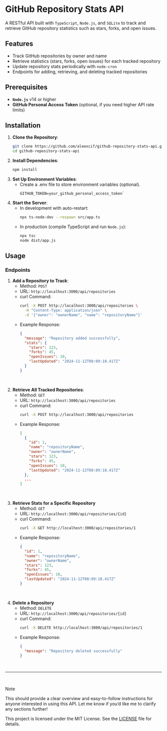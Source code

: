 # GitHub Repository Stats API

A RESTful API built with `TypeScript`, `Node.js`, and `SQLite` to track and retrieve GitHub repository statistics such as stars, forks, and open issues.

## Features

- Track GitHub repositories by owner and name
- Retrieve statistics (stars, forks, open issues) for each tracked repository
- Update repository stats periodically with `node-cron`
- Endpoints for adding, retrieving, and deleting tracked repositories

## Prerequisites

- **`Node.js`** v14 or higher
- **GitHub Personal Access Token** (optional, if you need higher API rate limits)

## Installation

1. **Clone the Repository**:
   ```zsh
   git clone https://github.com/aleexcif/github-repository-stats-api.git
   cd github-repository-stats-api
   ```
2. **Install Dependencies**:
   ```zsh
   npm install
   ```
3. **Set Up Environment Variables**:
   - Create a .env file to store environment variables (optional).
     ```
     GITHUB_TOKEN=your_github_personal_access_token`
     ```
4. **Start the Server**:
   - In development with auto-restart:
     ```zsh
     npx ts-node-dev --respawn src/app.ts
     ```
   - In production (compile TypeScript and run `Node.js`):
     ```zsh
     npx tsc
     node dist/app.js
     ```

## Usage

### Endpoints

1. **Add a Repository to Track**:
   - Method: `POST`
   - URL: `http://localhost:3000/api/repositories`
   - curl Command:
     ```zsh
     curl -X POST http://localhost:3000/api/repositories \
       -H "Content-Type: application/json" \
       -d '{"owner": "ownerName", "name": "repositoryName"}'
     ```
   - Example Response:
     ```json
     {
       "message": "Repository added successfully",
       "stats": {
         "stars": 123,
         "forks": 45,
         "openIssues": 10,
         "lastUpdated": "2024-11-12T08:09:18.417Z"
       }
     }
     ```

<br>

2. **Retrieve All Tracked Repositories**:
   - Method: `GET`
   - URL: `http://localhost:3000/api/repositories`
   - curl Command:
     ```zsh
     curl -X POST http://localhost:3000/api/repositories
     ```
   - Example Response:
     ```json
     [
       {
         "id": 1,
         "name": "repositoryName",
         "owner": "ownerName",
         "stars": 123,
         "forks": 45,
         "openIssues": 10,
         "lastUpdated": "2024-11-12T08:09:18.417Z"
       },
       ...
     ]
     ```

<br>

3. **Retrieve Stats for a Specific Repository**
   - Method: `GET`
   - URL: `http://localhost:3000/api/repositories/{id}`
   - curl Command:
     ```zsh
     curl -X GET http://localhost:3000/api/repositories/1
     ```
   - Example Response:
     ```json
     {
       "id": 1,
       "name": "repositoryName",
       "owner": "ownerName",
       "stars": 123,
       "forks": 45,
       "openIssues": 10,
       "lastUpdated": "2024-11-12T08:09:18.417Z"
     }
     ```

<br>

4. **Delete a Repository**
   - Method: `DELETE`
   - URL: `http://localhost:3000/api/repositories/{id}`
   - curl Command:
     ```zsh
     curl -X DELETE http://localhost:3000/api/repositories/1
     ```
   - Example Response:
     ```json
     {
       "message": "Repository deleted successfully"
     }
     ```

<br>

---

<br>

> [!NOTE]
> This should provide a clear overview and easy-to-follow instructions for anyone interested in using this API. Let me know if you’d like me to clarify any sections further!
>
> This project is licensed under the MIT License. See the [LICENSE](https://github.com/aleexcif/github-repository-stats-api/blob/main/LICENSE) file for details.
